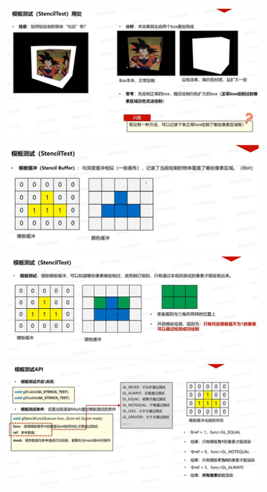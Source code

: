 ![输入图片说明](/imgs/2025-02-08/dD2ags72nH0RsSxG.png)

![输入图片说明](/imgs/2025-02-08/QSmym7ZiF54lEOkm.png)

![输入图片说明](/imgs/2025-02-08/MqTacdIRgu3xuMvB.png)

![输入图片说明](/imgs/2025-02-08/72dXvPIpPSiyLnzY.png)
<!--stackedit_data:
eyJoaXN0b3J5IjpbMTcyMzYzMzE2OSwtMTg5Mzc3NjA5NSwtMT
cxMDIyMjE3OV19
-->